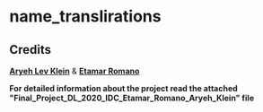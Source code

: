 # name_translirations
<h2> Credits </h2>

<b>[Aryeh Lev Klein](https://github.com/aryehlev)</b> & <b>[Etamar Romano](https://github.com/EtamarRomano)</b>

<b>For detailed information about the project read the attached "Final_Project_DL_2020_IDC_Etamar_Romano_Aryeh_Klein" file</b>
